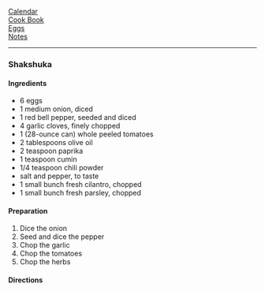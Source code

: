 [Calendar](https://github.com/vmsmith/EDT/blob/master/calendar.md)     
[Cook Book](https://github.com/vmsmith/CookBook/blob/master/README.md)       
[Eggs](https://github.com/vmsmith/CookBook/blob/master/eggs.md)     
[Notes](https://github.com/vmsmith/CookBook/blob/master/notes.md)     

-----   

### Shakshuka   

#### Ingredients    
* 6 eggs
* 1 medium onion, diced     
* 1 red bell pepper, seeded and diced    
* 4 garlic cloves, finely chopped    
* 1 (28-ounce can) whole peeled tomatoes    
* 2 tablespoons olive oil    
* 2 teaspoon paprika    
* 1 teaspoon cumin    
* 1/4 teaspoon chili powder    
* salt and pepper, to taste    
* 1 small bunch fresh cilantro, chopped    
* 1 small bunch fresh parsley, chopped       

#### Preparation    
1. Dice the onion
2. Seed and dice the pepper
3. Chop the garlic
4. Chop the tomatoes
5. Chop the herbs   

#### Directions    
